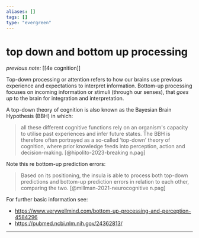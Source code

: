 ```yaml
---
aliases: []
tags: []
type: "evergreen"
---
```


# top down and bottom up processing

_previous note:_ [[4e cognition]]

Top-down processing or attention refers to how our brains use previous experience and expectations to interpret information. Bottom-up processing focuses on incoming information or stimuli (through our senses), that _goes up_ to the brain for integration and interpretation. 

A top-down theory of cognition is also known as the Bayesian Brain Hypothesis (BBH) in which:

> all these different cognitive functions rely on an organism's capacity to utilise past experiences and infer future states. The BBH is therefore often portrayed as a so-called ‘top-down’ theory of cognition, where prior knowledge feeds into perception, action and decision-making. [@hipolito-2023-breaking n.pag]

Note this re bottom-up prediction errors:

> Based on its positioning, the insula is able to process both top-down predictions and bottom-up prediction errors in relation to each other, comparing the two. [@millman-2021-neurocognitive n.pag]

For further basic information see:

- <https://www.verywellmind.com/bottom-up-processing-and-perception-4584296>
- <https://pubmed.ncbi.nlm.nih.gov/24362813/>

---





